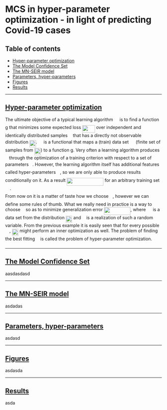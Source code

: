 # MCS in hyper-parameter optimization - in light of predicting Covid-19 cases

## Table of contents

* [Hyper-parameter optimization](#hyper-parameter-optimization)
* [The Model Confidence Set](#the-model-confidence-set)
* [The MN-SEIR model](#the-mn-seir-model)
* [Parameters, hyper-parameters](#parameters-,-hyper-parameters)
* [Figures](#figures)
* [Results](#results)
---

## [Hyper-parameter optimization]()

The ultimate objective of a typical learning algorithm <img src="svgs/7651ba0e8e29ee7537841a819041a172.svg?invert_in_darkmode" align=middle width=13.12555859999999pt height=22.465723500000017pt/> is to find a function g that minimizes some expected loss
<img src="svgs/4ebc527357ad84ef102eae6f59aae243.svg?invert_in_darkmode" align=middle width=41.01552839999999pt height=24.65753399999998pt/> over independent and identically distributed samples <img src="svgs/332cc365a4987aacce0ead01b8bdcc0b.svg?invert_in_darkmode" align=middle width=9.39498779999999pt height=14.15524440000002pt/> that has a directly not observable distribution <img src="svgs/db64baa2c720cc025301b17b18cd2f3b.svg?invert_in_darkmode" align=middle width=20.37901634999999pt height=22.465723500000017pt/>.
<img src="svgs/7651ba0e8e29ee7537841a819041a172.svg?invert_in_darkmode" align=middle width=13.12555859999999pt height=22.465723500000017pt/> is a functional that maps a (train) data set <img src="svgs/cbfb1b2a33b28eab8a3e59464768e810.svg?invert_in_darkmode" align=middle width=14.908688849999992pt height=22.465723500000017pt/> (finite set of samples from <img src="svgs/db64baa2c720cc025301b17b18cd2f3b.svg?invert_in_darkmode" align=middle width=20.37901634999999pt height=22.465723500000017pt/>) to a function g. 
Very often a learning algorithm produces <img src="svgs/3cf4fbd05970446973fc3d9fa3fe3c41.svg?invert_in_darkmode" align=middle width=8.430376349999989pt height=14.15524440000002pt/> through the optimization of a training criterion with respect to a set of parameters
<img src="svgs/27e556cf3caa0673ac49a8f0de3c73ca.svg?invert_in_darkmode" align=middle width=8.17352744999999pt height=22.831056599999986pt/>. However, the learning algorithm itself has additional features called hyper-parameters <img src="svgs/fd8be73b54f5436a5cd2e73ba9b6bfa9.svg?invert_in_darkmode" align=middle width=9.58908224999999pt height=22.831056599999986pt/>,
so we are only able to produce results conditionally on it. As a result <img src="svgs/7ec65d83892a59b9f70290cdb4b7cccd.svg?invert_in_darkmode" align=middle width=118.16335739999998pt height=24.65753399999998pt/> for an arbitrary
training set <img src="svgs/cbfb1b2a33b28eab8a3e59464768e810.svg?invert_in_darkmode" align=middle width=14.908688849999992pt height=22.465723500000017pt/>. <br>
From now on it is a matter of taste how we choose <img src="svgs/fd8be73b54f5436a5cd2e73ba9b6bfa9.svg?invert_in_darkmode" align=middle width=9.58908224999999pt height=22.831056599999986pt/>, however we can define some rules of thumb. What we really need in
practice is a way to choose <img src="svgs/fd8be73b54f5436a5cd2e73ba9b6bfa9.svg?invert_in_darkmode" align=middle width=9.58908224999999pt height=22.831056599999986pt/> so as to minimize generalization error <img src="svgs/9202c931880bf0ea6b6d511883df3423.svg?invert_in_darkmode" align=middle width=85.38434354999998pt height=24.65753399999998pt/>, 
where <img src="svgs/cbfb1b2a33b28eab8a3e59464768e810.svg?invert_in_darkmode" align=middle width=14.908688849999992pt height=22.465723500000017pt/> is a data set from the distribution <img src="svgs/db64baa2c720cc025301b17b18cd2f3b.svg?invert_in_darkmode" align=middle width=20.37901634999999pt height=22.465723500000017pt/> and <img src="svgs/332cc365a4987aacce0ead01b8bdcc0b.svg?invert_in_darkmode" align=middle width=9.39498779999999pt height=14.15524440000002pt/> is a realization of such a random variable. From the previous example 
it is easily seen that for every possible <img src="svgs/fd8be73b54f5436a5cd2e73ba9b6bfa9.svg?invert_in_darkmode" align=middle width=9.58908224999999pt height=22.831056599999986pt/> , <img src="svgs/d27471ed880eb3004e845538e7587928.svg?invert_in_darkmode" align=middle width=20.922410849999988pt height=22.465723500000017pt/> might perform an inner optimization as well. 
The problem of finding the best fitting <img src="s/fd8be73b54f5436a5cd2e73ba9b6bfa9.svg?invert_in_darkmode" align=middle width=9.58908224999999pt height=22.831056599999986pt/> is called the problem of hyper-parameter optimization.

---
## [The Model Confidence Set](https://onlinelibrary.wiley.com/doi/abs/10.3982/ECTA5771)
aasdasdasd

---
## [The MN-SEIR model](https://journals.plos.org/plosmedicine/article?id=10.1371/journal.pmed.0020174)

asdadas

---
## [Parameters, hyper-parameters]()

asdasd

---

## [Figures]()

asdasda

---
## [Results]()

asda
